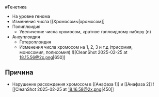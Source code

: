 #Генетика 
- На уровне генома 
- Изменения числа [[Хромосомы|хромосом]]
- Полиплоидия 
	- Увеличение числа хромосом, кратное гаплоидному набору (n)
- Анеуплоидия 
	- Гетероплоидия 
	- Изменения числа хромосом на 1, 2, 3 и т.д (трисомия, моносомия, полисомия)
![[CleanShot 2025-02-25 at 18.15.56@2x.png|650]]
## Причина 
- Нарушение расхождения хромосом в [[Анафаза 1]] и [[Анафаза 2]]
![[CleanShot 2025-02-25 at 18.16.58@2x.png|450]]